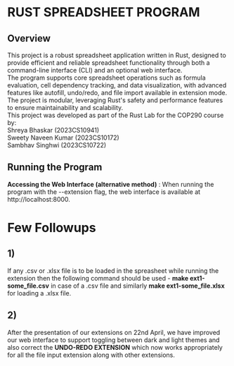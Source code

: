 # RUST SPREADSHEET PROGRAM #
## Overview ##

This project is a robust spreadsheet application written in Rust, designed to provide efficient and reliable spreadsheet functionality through both a command-line interface (CLI) and an optional web interface.   
The program supports core spreadsheet operations such as formula evaluation, cell dependency tracking, and data visualization, with advanced features like autofill, undo/redo, and file import available in extension mode.    
The project is modular, leveraging Rust's safety and performance features to ensure maintainability and scalability.   
This project was developed as part of the Rust Lab for the COP290 course by:              
Shreya Bhaskar (2023CS10941)   
Sweety Naveen Kumar (2023CS10172)   
Sambhav Singhwi (2023CS10722)     

## Running the Program
**Accessing the Web Interface (alternative method)** : When running the program with the --extension flag, the web interface is available at http://localhost:8000.

# Few Followups #
## 1) ## 
If any .csv or .xlsx file is to be loaded in the spreasheet while running the extension then the following command should be used - **make ext1-some_file.csv** in case of a .csv file and similarly **make ext1-some_file.xlsx** for loading a .xlsx file.
## 2) ##
After the presentation of our extensions on 22nd April, we have improved our web interface to support toggling between dark and light themes and also correct the **UNDO-REDO EXTENSION** which now works appropriately  
for all the file input extension along with other extensions.
